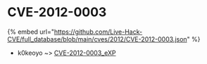 # CVE-2012-0003
{% embed url="https://github.com/Live-Hack-CVE/full_database/blob/main/cves/2012/CVE-2012-0003.json" %}

* k0keoyo ~> [CVE-2012-0003_eXP](https://www.alice-snow.ru/2012/database/cve-2012-0003/cve-2012-0003_exp-k0keoyo)